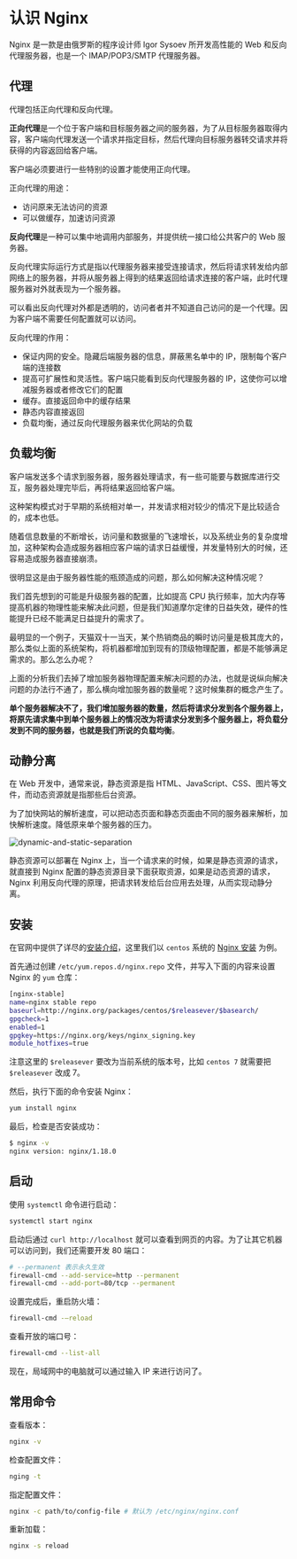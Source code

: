 # 认识 Nginx

Nginx 是一款是由俄罗斯的程序设计师 Igor Sysoev 所开发高性能的 Web 和反向代理服务器，也是一个 IMAP/POP3/SMTP 代理服务器。

## 代理

代理包括正向代理和反向代理。

**正向代理**是一个位于客户端和目标服务器之间的服务器，为了从目标服务器取得内容，客户端向代理发送一个请求并指定目标，然后代理向目标服务器转交请求并将获得的内容返回给客户端。

客户端必须要进行一些特别的设置才能使用正向代理。

正向代理的用途：

- 访问原来无法访问的资源
- 可以做缓存，加速访问资源

**反向代理**是一种可以集中地调用内部服务，并提供统一接口给公共客户的 Web 服务器。

反向代理实际运行方式是指以代理服务器来接受连接请求，然后将请求转发给内部网络上的服务器，并将从服务器上得到的结果返回给请求连接的客户端，此时代理服务器对外就表现为一个服务器。

可以看出反向代理对外都是透明的，访问者者并不知道自己访问的是一个代理。因为客户端不需要任何配置就可以访问。

反向代理的作用：

- 保证内网的安全。隐藏后端服务器的信息，屏蔽黑名单中的 IP，限制每个客户端的连接数
- 提高可扩展性和灵活性。客户端只能看到反向代理服务器的 IP，这使你可以增减服务器或者修改它们的配置
- 缓存。直接返回命中的缓存结果
- 静态内容直接返回
- 负载均衡，通过反向代理服务器来优化网站的负载

## 负载均衡

客户端发送多个请求到服务器，服务器处理请求，有一些可能要与数据库进行交互，服务器处理完毕后，再将结果返回给客户端。

这种架构模式对于早期的系统相对单一，并发请求相对较少的情况下是比较适合的，成本也低。

随着信息数量的不断增长，访问量和数据量的飞速增长，以及系统业务的复杂度增加，这种架构会造成服务器相应客户端的请求日益缓慢，并发量特别大的时候，还容易造成服务器直接崩溃。

很明显这是由于服务器性能的瓶颈造成的问题，那么如何解决这种情况呢？

我们首先想到的可能是升级服务器的配置，比如提高 CPU 执行频率，加大内存等提高机器的物理性能来解决此问题，但是我们知道摩尔定律的日益失效，硬件的性能提升已经不能满足日益提升的需求了。

最明显的一个例子，天猫双十一当天，某个热销商品的瞬时访问量是极其庞大的，那么类似上面的系统架构，将机器都增加到现有的顶级物理配置，都是不能够满足需求的。那么怎么办呢？

上面的分析我们去掉了增加服务器物理配置来解决问题的办法，也就是说纵向解决问题的办法行不通了，那么横向增加服务器的数量呢？这时候集群的概念产生了。

**单个服务器解决不了，我们增加服务器的数量，然后将请求分发到各个服务器上，将原先请求集中到单个服务器上的情况改为将请求分发到多个服务器上，将负载分发到不同的服务器，也就是我们所说的负载均衡**。

## 动静分离

在 Web 开发中，通常来说，静态资源是指 HTML、JavaScript、CSS、图片等文件，而动态资源就是指那些后台资源。

为了加快网站的解析速度，可以把动态页面和静态页面由不同的服务器来解析，加快解析速度。降低原来单个服务器的压力。

<img :src="$withBase('/images/nginx/dynamic-and-static-separation.png')" alt="dynamic-and-static-separation">

静态资源可以部署在 Nginx 上，当一个请求来的时候，如果是静态资源的请求，就直接到 Nginx 配置的静态资源目录下面获取资源，如果是动态资源的请求，Nginx 利用反向代理的原理，把请求转发给后台应用去处理，从而实现动静分离。

## 安装

在官网中提供了详尽的[安装介绍][nginx_download]，这里我们以 `centos` 系统的 [Nginx 安装][nginx_linux_packages] 为例。

首先通过创建 `/etc/yum.repos.d/nginx.repo` 文件，并写入下面的内容来设置 Nginx 的 `yum` 仓库：

```bash
[nginx-stable]
name=nginx stable repo
baseurl=http://nginx.org/packages/centos/$releasever/$basearch/
gpgcheck=1
enabled=1
gpgkey=https://nginx.org/keys/nginx_signing.key
module_hotfixes=true
```

注意这里的 `$releasever` 要改为当前系统的版本号，比如 `centos 7` 就需要把 `$releasever` 改成 7。

然后，执行下面的命令安装 Nginx：

```bash
yum install nginx
```

最后，检查是否安装成功：

```bash
$ nginx -v
nginx version: nginx/1.18.0
```

## 启动

使用 `systemctl` 命令进行启动：

```bash
systemctl start nginx
```

启动后通过 `curl http://localhost` 就可以查看到网页的内容。为了让其它机器可以访问到，我们还需要开发 80 端口：

```bash
# --permanent 表示永久生效
firewall-cmd --add-service=http --permanent
firewall-cmd --add-port=80/tcp --permanent
```

设置完成后，重启防火墙：

```bash
firewall-cmd -–reload
```

查看开放的端口号：

```bash
firewall-cmd --list-all
```

现在，局域网中的电脑就可以通过输入 IP 来进行访问了。

## 常用命令

查看版本：

```bash
nginx -v
```

检查配置文件：

```bash
nging -t
```

指定配置文件：

```bash
nginx -c path/to/config-file # 默认为 /etc/nginx/nginx.conf
```

重新加载：

```bash
nginx -s reload
```

[nginx_download]: https://nginx.org/en/download.html
[nginx_linux_packages]: https://nginx.org/en/linux_packages.html#RHEL-CentOS
